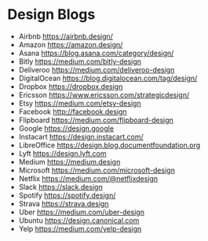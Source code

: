 # Design Blogs

- Airbnb https://airbnb.design/
- Amazon https://amazon.design/
- Asana https://blog.asana.com/category/design/
- Bitly https://medium.com/bitly-design
- Deliveroo https://medium.com/deliveroo-design
- DigitalOcean https://blog.digitalocean.com/tag/design/
- Dropbox https://dropbox.design
- Ericsson https://www.ericsson.com/strategicdesign/
- Etsy https://medium.com/etsy-design
- Facebook http://facebook.design
- Flipboard https://medium.com/flipboard-design
- Google https://design.google
- Instacart https://design.instacart.com/
- LibreOffice https://design.blog.documentfoundation.org
- Lyft https://design.lyft.com
- Medium https://medium.design
- Microsoft https://medium.com/microsoft-design
- Netflix https://medium.com/@netflixdesign
- Slack https://slack.design
- Spotify https://spotify.design/
- Strava https://strava.design
- Uber https://medium.com/uber-design
- Ubuntu https://design.canonical.com
- Yelp https://medium.com/yelp-design
